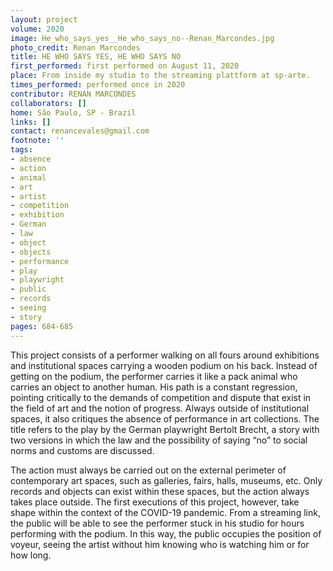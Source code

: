 ```yaml
---
layout: project
volume: 2020
image: He_who_says_yes__He_who_says_no--Renan_Marcondes.jpg
photo_credit: Renan Marcondes
title: HE WHO SAYS YES, HE WHO SAYS NO
first_performed: first performed on August 11, 2020
place: From inside my studio to the streaming plattform at sp-arte.
times_performed: performed once in 2020
contributor: RENAN MARCONDES
collaborators: []
home: São Paulo, SP - Brazil
links: []
contact: renancevales@gmail.com
footnote: ''
tags:
- absence
- action
- animal
- art
- artist
- competition
- exhibition
- German
- law
- object
- objects
- performance
- play
- playwright
- public
- records
- seeing
- story
pages: 684-685
---
```

This project consists of a performer walking on all fours around exhibitions and institutional spaces carrying a wooden podium on his back. Instead of getting on the podium, the performer carries it like a pack animal who carries an object to another human. His path is a constant regression, pointing critically to the demands of competition and dispute that exist in the field of art and the notion of progress. Always outside of institutional spaces, it also critiques the absence of performance in art collections. The title refers to the play by the German playwright Bertolt Brecht, a story with two versions in which the law and the possibility of saying “no” to social norms and customs are discussed.

The action must always be carried out on the external perimeter of contemporary art spaces, such as galleries, fairs, halls, museums, etc. Only records and objects can exist within these spaces, but the action always takes place outside. The first executions of this project, however, take shape within the context of the COVID-19 pandemic. From a streaming link, the public will be able to see the performer stuck in his studio for hours performing with the podium. In this way, the public occupies the position of voyeur, seeing the artist without him knowing who is watching him or for how long.